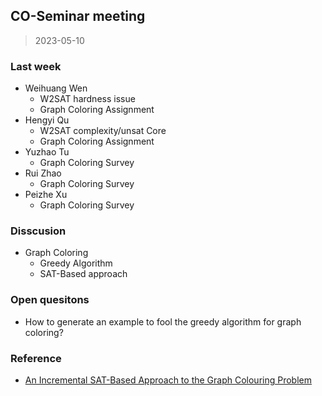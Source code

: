 ## CO-Seminar meeting

> 2023-05-10

### Last week

- Weihuang Wen
  - W2SAT hardness issue
  - Graph Coloring Assignment
- Hengyi Qu
  - W2SAT complexity/unsat Core
  - Graph Coloring Assignment
- Yuzhao Tu
  - Graph Coloring Survey
- Rui Zhao
  - Graph Coloring Survey
- Peizhe Xu
  - Graph Coloring Survey

### Disscusion

- Graph Coloring
  - Greedy Algorithm
  - SAT-Based approach

### Open quesitons

- How to generate an example to fool the greedy algorithm for graph coloring?

### Reference

- [An Incremental SAT-Based Approach to the Graph Colouring Problem](http://www.cril.univ-artois.fr/~glorian/pdf/CP_2019_An%20Incremental%20SAT-Based%20Approach%20to%20the%20Graph%20Colouring%20Problem.pdf)